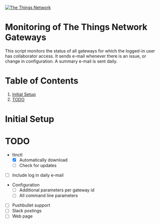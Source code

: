 [appurl]: http://www.thethingsnetwork.org/
[![The Things Network](https://ttnstaticfile.blob.core.windows.net/static/ttn/media/logo/TheThingsRond.png)][appurl]

# Monitoring of The Things Network Gateways

This script monitors the status of all gateways for which the
logged-in user has collaborator access. It sends e-mail whenever there
is an issue, or change in configuration. A summary e-mail is sent daily.

# Table of Contents
1. [Initial Setup](#initial-setup)
1. [TODO](#todo)

# Initial Setup

# TODO

+ ttnctl
   + [x] Automatically download
   + [ ] Check for updates
+ [ ] Include log in daily e-mail
+ Configuration
   + [ ] Additional parameters per gateway id
   + [ ] All command line parameters
+ [ ] Pushbullet support
+ [ ] Slack postings
+ [ ] Web page
